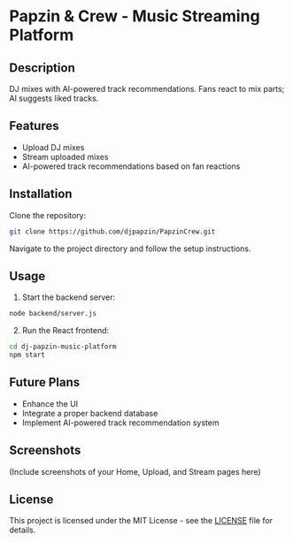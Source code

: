 # Papzin & Crew - Music Streaming Platform

## Description
DJ mixes with AI-powered track recommendations. Fans react to mix parts; AI suggests liked tracks.

## Features
- Upload DJ mixes
- Stream uploaded mixes
- AI-powered track recommendations based on fan reactions

## Installation
Clone the repository:
```bash
git clone https://github.com/djpapzin/PapzinCrew.git
```

Navigate to the project directory and follow the setup instructions.

## Usage
1. Start the backend server:
```bash
node backend/server.js
```

2. Run the React frontend:
```bash
cd dj-papzin-music-platform
npm start
```

## Future Plans
- Enhance the UI
- Integrate a proper backend database
- Implement AI-powered track recommendation system

## Screenshots
(Include screenshots of your Home, Upload, and Stream pages here)

## License
This project is licensed under the MIT License - see the [LICENSE](LICENSE) file for details.